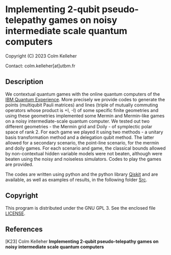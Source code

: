 # Implementing 2-qubit pseudo-telepathy games on noisy intermediate scale quantum computers

Copyright (C) 2023 Colm Kelleher

Contact: colm.kelleher[at]utbm.fr

## Description

We contextual quantum games with the online quantum computers of the [IBM Quantum Experience](https://quantum-computing.ibm.com/). More precisely
we provide codes to generate the points (multiqubit Pauli matrices) and lines (triple of mutually commuting operators whose product is +I, -I) of 
some specific finite geometries and using these geometries implemented some Mermin and Mermin-like games on a noisy intermediate-scale quantum computer.
We tested out two different geometries - the Mermin grid and Doily - of symplectic polar space of rank 2. For each game we played it using two methods - a unitary basis transformation method and a delegation qubit method. The latter allowed for a secondary scenario, the point-line scenario, for the mermin and doily games. For each scenario and game, the classical bounds allowed by non-contextual hidden variable models were not beaten, although were beaten using the noisy and noiseless simulators.
Codes to play the games are provided.
 

The codes are written using python and 
the python library [Qiskit](https://www.qiskit.org/) and are available, 
as well as examples of results, in the following folder 
[Src](https://github.com/quantcert/quantcert.github.io/tree/master/quantum_game/src).



## Copyright

This program is distributed under the GNU GPL 3. See the enclosed file 
[LICENSE](LICENSE).

## References

<a id="K23"/>[K23]  Colm Kelleher **Implementing 2-qubit pseudo-telepathy games on noisy intermediate scale quantum computers**
